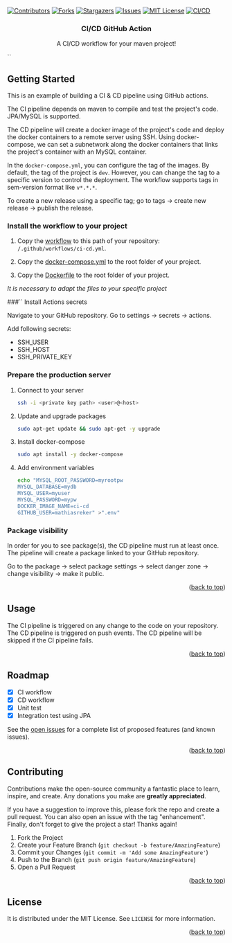 <div id="top"></div>

[![Contributors][contributors-shield]][contributors-url]
[![Forks][forks-shield]][forks-url]
[![Stargazers][stars-shield]][stars-url]
[![Issues][issues-shield]][issues-url]
[![MIT License][license-shield]][license-url]
[![CI/CD][cicd-shield]][cicd-url]

<div align="center">
<h3 align="center">CI/CD GitHub Action</h3>
  <p align="center">
    A CI/CD workflow for your maven project!
  </p>
</div>``

## Getting Started

This is an example of building a CI & CD pipeline using GitHub actions.

The CI pipeline depends on maven to compile and test the project's code. JPA/MySQL is supported.

The CD pipeline will create a docker image of the project's code and deploy the docker containers to a remote server using
SSH. Using docker-compose, we can set a subnetwork along the docker containers that links the project's container with
an MySQL container.

In the `docker-compose.yml`, you can configure the tag of the images. By default, the tag of the project is `dev`.
However, you can change the tag to a specific version to control the deployment. The workflow supports tags in sem-version
format like `v*.*.*`.

To create a new release using a specific tag; go to tags -> create new release -> publish the release.

### Install the workflow to your project

1. Copy the [workflow](https://github.com/MathiasReker/CI-CD/blob/develop/.github/workflows/ci-cd.yml) to this path of your repository: `/.github/workflows/ci-cd.yml`.

2. Copy the [docker-compose.yml](https://github.com/MathiasReker/CI-CD/blob/develop/docker-compose.yml) to the root folder of your project.

3. Copy the [Dockerfile](https://github.com/MathiasReker/CI-CD/blob/develop/Dockerfile) to the root folder of your project.

_It is necessary to adapt the files to your specific project_

###`` Install Actions secrets

Navigate to your GitHub repository. Go to settings -> secrets -> actions.

Add following secrets:
- SSH_USER
- SSH_HOST
- SSH_PRIVATE_KEY

### Prepare the production server

1. Connect to your server
   ```sh
   ssh -i <private key path> <user>@<host>
   ```
2. Update and upgrade packages
   ```sh
   sudo apt-get update && sudo apt-get -y upgrade
   ```
3. Install docker-compose
   ```sh
   sudo apt install -y docker-compose
   ```
4. Add environment variables
   ```sh
   echo "MYSQL_ROOT_PASSWORD=myrootpw
   MYSQL_DATABASE=mydb
   MYSQL_USER=myuser
   MYSQL_PASSWORD=mypw
   DOCKER_IMAGE_NAME=ci-cd
   GITHUB_USER=mathiasreker" >".env"
   ```

### Package visibility
In order for you to see package(s), the CD pipeline must run at least once. The pipeline will create a package linked to your GitHub repository.

Go to the package -> select package settings -> select danger zone -> change visibility -> make it public.

<p align="right">(<a href="#top">back to top</a>)</p>

## Usage

The CI pipeline is triggered on any change to the code on your repository.
The CD pipeline is triggered on push events. The CD pipeline will be skipped if the CI pipeline fails.

<p align="right">(<a href="#top">back to top</a>)</p>

## Roadmap

- [x] CI workflow
- [x] CD workflow
- [x] Unit test
- [x] Integration test using JPA

See the [open issues](https://github.com/MathiasReker/CI-CD/issues) for a complete list of proposed features (and known
issues).

<p align="right">(<a href="#top">back to top</a>)</p>

## Contributing

Contributions make the open-source community a fantastic place to learn, inspire, and create. Any donations you make
are **greatly appreciated**.

If you have a suggestion to improve this, please fork the repo and create a pull request. You can also open an issue
with the tag "enhancement". Finally, don't forget to give the project a star! Thanks again!

1. Fork the Project
2. Create your Feature Branch (`git checkout -b feature/AmazingFeature`)
3. Commit your Changes (`git commit -m 'Add some AmazingFeature'`)
4. Push to the Branch (`git push origin feature/AmazingFeature`)
5. Open a Pull Request

<p align="right">(<a href="#top">back to top</a>)</p>

## License

It is distributed under the MIT License. See `LICENSE` for more information.

<p align="right">(<a href="#top">back to top</a>)</p>

[contributors-shield]: https://img.shields.io/github/contributors/MathiasReker/CI-CD.svg

[contributors-url]: https://github.com/MathiasReker/CI-CD/graphs/contributors

[forks-shield]: https://img.shields.io/github/forks/MathiasReker/CI-CD.svg

[forks-url]: https://github.com/MathiasReker/CI-CD/network/members

[stars-shield]: https://img.shields.io/github/stars/MathiasReker/CI-CD.svg

[stars-url]: https://github.com/MathiasReker/CI-CD/stargazers

[issues-shield]: https://img.shields.io/github/issues/MathiasReker/CI-CD.svg

[issues-url]: https://github.com/MathiasReker/CI-CD/issues

[license-shield]: https://img.shields.io/github/license/MathiasReker/CI-CD.svg

[license-url]: https://github.com/MathiasReker/CI-CD/blob/master/LICENSE.txt

[cicd-shield]: https://github.com/MathiasReker/CI-CD/actions/workflows/ci-cd.yml/badge.svg?branch=develop

[cicd-url]: https://github.com/MathiasReker/CI-CD/actions/workflows/ci-cd.yml
